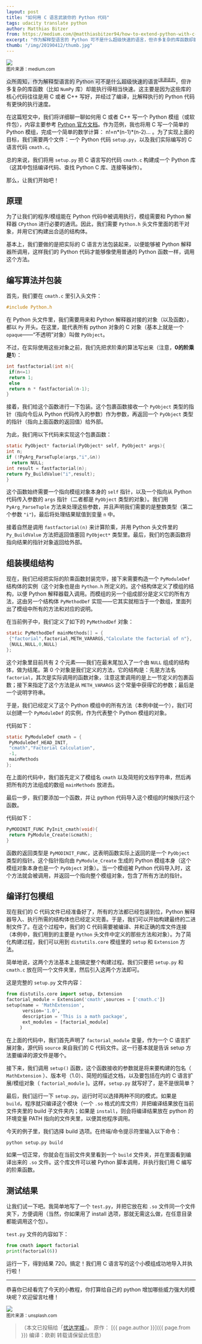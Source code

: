 ```yaml
---
layout: post
title: "如何用 C 语言武装你的 Python 代码"
tags: udacity translate python
author: Matthias Bitzer
from: https://medium.com/@matthiasbitzer94/how-to-extend-python-with-c-c-code-aa205417b2aa
excerpt: "作为解释型语言的 Python 可不是什么超级快速的语言，但许多复杂的库函数却能执行得相当快速。你有没有想过这是怎么一回事呢？"
thumb: "/img/20190412/thumb.jpg"
---
```

<img src="/img/20190412/001.jpeg" /><br><small>
图片来源：medium.com</small>

<span style="background-color:#eaecf0;color:#222222">众所周知，作为解释型语言的 Python 可不是什么超级快速的语言</span><sup><small>[[来源请求]](https://zh.wikipedia.org/zh-cn/Wikipedia:%E6%9D%A5%E6%BA%90%E8%AF%B7%E6%B1%82)</small></sup>，但许多复杂的库函数（比如 `NumPy` 库）却能执行得相当快速。这主要是因为这些库的核心代码往往是用 C 或者 C++ 写好，并经过了编译，比解释执行的 Python 代码有更快的执行速度。

在这篇短文中，我们将详细聊一聊如何用 C 或者 C++ 写一个 Python 模组（或软件包），内容主要参考 [Python 官方文档](https://docs.python.org/3/extending/extending.html#a-simple-example)。作为范例，我也将用 C 写一个简单的 Python 模组，完成一个简单的数学计算：<span class="hl"> n!=n*(n-1)*(n-2)… </span> 。为了实现上面的目标，我们需要两个文件：一个 Python 代码 `setup.py`，以及我们实际编写的 C 语言代码 `cmath.c`。

总的来说，我们将用 `setup.py` 把 C 语言写的代码 `cmath.c` 构建成一个 Python 库（这其中包括编译代码、查找 Python C 库、连接等操作）。

那么，让我们开始吧！

## 原理

为了让我们的程序/模组能在 Python 代码中被调用执行，模组需要和 Python 解释器 `CPython` 进行必要的通讯。因此，我们需要 `Python.h` 头文件里面的若干对象，并用它们构建出合适的结构体。

基本上，我们要做的是把实际的 C 语言方法包装起来，以便能够被 Python 解释器所调用，这样我们的 Python 代码才能够像使用普通的 Python 函数一样，调用这个方法。

## 编写算法并包装

首先，我们要在 `cmath.c` 里引入头文件：

```c
#include Python.h
```

在 Python 头文件里，我们需要用来和 Python 解释器对接的对象（以及函数），都以 `Py` 开头。在这里，能代表所有 python 对象的 C 对象（基本上就是一个`opaque`——“不透明”对象）叫做 `PyObject`。

不过，在实际使用这些对象之前，我们先把求阶乘的算法写出来（注意，**0的阶乘是1**）：

```c
int fastfactorial(int n){
 if(n<=1)
 return 1;
 else
 return n * fastfactorial(n-1);
}
```

接着，我们给这个函数进行一下包装。这个包裹函数接收一个 `PyObject` 类型的指针（指向今后从 Python 代码传入的参数）作为参数，再返回一个 `PyObject` 类型的指针（指向上面函数的返回值）给外部。

为此，我们用以下代码来实现这个包裹函数：

```c
static PyObject* factorial(PyObject* self, PyObject* args){
int n;
if (!PyArg_ParseTuple(args,"i",&n))
  return NULL;
int result = fastfactorial(n);
return Py_BuildValue("i",result);
}
```

这个函数始终需要一个指向模组对象本身的 `self` 指针，以及一个指向从 Python 代码传入参数的 `args` 指针（二者都是 `PyObject` 类型的对象）。我们用 `PyArg_ParseTuple` 方法来处理这些参数，并且声明我们需要的是整数类型（第二个参数 `"i"`)，最后将处理结果赋值到变量 `n` 中。

接着自然是调用 `fastfactorial(n)` 来计算阶乘，并用 Python 头文件里的 `Py_BuildValue` 方法把返回值塞回 `PyObject*` 类型里。最后，我们的包裹函数将指向结果的指针对象返回给外部。

## 组装模组结构

现在，我们已经把实际的阶乘函数封装完毕，接下来需要构造一个 `PyModuleDef` 结构体的实例（这个对象也是由 `Python.h` 所定义的。这个结构体定义了模组的结构，以便 Python 解释器载入调用。而模组的另一个组成部分是定义它的所有方法，这由另一个结构体 `PyMethodDef` 实现——它其实就相当于一个数组，里面列出了模组中所有的方法和对应的说明。

在当前例子中，我们定义了如下的 `PyMethodDef` 对象：

```c
static PyMethodDef mainMethods[] = {
 {"factorial",factorial,METH_VARARGS,"Calculate the factorial of n"},
 {NULL,NULL,0,NULL}
};
```

这个对象里目前共有 2 个元素——我们在最末尾加入了一个由 `NULL` 组成的结构体，做为结尾。第 0 个对象是我们定义的方法，它的结构是：先是方法名 `factorial`，其次是实际调用的函数对象，注意这里调用的是上一节定义的包裹函数；接下来指定了这个方法是从 `METH_VARARGS` 这个常量中获得它的参数；最后是一个说明字符串。

于是，我们已经定义了这个 Python 模组中的所有方法（本例中就一个），我们可以创建一个 `PyModuleDef` 的实例，作为代表整个 Python 模组的对象。

代码如下：

```c
static PyModuleDef cmath = {
 PyModuleDef_HEAD_INIT,
 "cmath","Factorial Calculation",
 -1,
 mainMethods
};
```

在上面的代码中，我们首先定义了模组名 `cmath` 以及简短的文档字符串，然后再把所有的方法组成的数组 `mainMethods` 放进去。

最后一步，我们要添加一个函数，并让 python 代码导入这个模组的时候执行这个函数。

代码如下：

```c
PyMODINIT_FUNC PyInit_cmath(void){
 return PyModule_Create(&cmath);
}
```

函数的返回类型是 `PyMODINIT_FUNC`，这表明函数实际上返回的是一个 `PyObject` 类型的指针。这个指针指向由 `PyModule_Create` 生成的 Python 模组本身（这个模组对象本身也是一个 `PyObject` 对象）。当一个模组被 Python 代码导入时，这个方法就会被调用，并返回一个指向整个模组对象，包含了所有方法的指针。

## 编译打包模组

现在我们的 C 代码文件已经准备好了，所有的方法都已经包装到位，Python 解释器导入、执行所需的结构体也已经定义完善。于是，我们可以开始构建最终的二进制文件了。在这个过程中，我们的 C 代码需要被编译、并和正确的库文件连接（本例中，我们用到的主要是 `Python` 头文件中定义的那些方法和对象）。为了简化构建过程，我们可以用到 `distutils.core` 模组里的 `setup` 和 `Extension` 方法。

简单地说，这两个方法基本上能搞定整个构建过程。我们只要把 `setup.py` 和 `cmath.c` 放在同一个文件夹里，然后引入这两个方法即可。

这是完整的 `setup.py` 文件内容：

```python
from distutils.core import setup, Extension
factorial_module = Extension('cmath',sources = ['cmath.c'])
setup(name = 'MathExtension',
      version='1.0',
      description = 'This is a math package',
      ext_modules = [factorial_module]
     )
```

在上面的代码中，我们首先声明了 `factorial_module` 变量，作为一个 C 语言扩展对象，源代码 `source` 来自我们的 C 代码文件。这一行基本就是告诉 setup 方法要编译的源文件是哪个。

接下来，我们调用 `setup()` 函数，这个函数接收的参数就是将来要构建的包名（ `MathExtension` ）、版本号（1.0）、简短的描述文档，以及要包括在内的 C 语言扩展/模组对象（ `factorial_module` )。这样，`setup.py` 就写好了，是不是很简单？

最后，我们运行一下 `setup.py`。运行时可以选择两种不同的模式。如果是 `build`，程序就只编译这个模块（一个 `.so` 格式的库文件）并把编译结果放在当前文件夹里的 build 子文件夹内；如果是 `install`，则会将编译结果放在 python 的环境变量 PATH 指向的文件夹里，以便其他程序调用。

今天的例子里，我们选择 build 选项。在终端/命令提示符里输入以下命令：

```BASH
python setup.py build
```

如果一切正常，你就会在当前文件夹里看到一个 `build` 文件夹，并在里面看到编译出来的 `.so` 文件。这个库文件可以被 Python 脚本调用，并执行我们用 C 编写的阶乘函数。

## 测试结果

让我们试一下吧。我简单地写了一个 `test.py`，并把它放在和 `.so` 文件同一个文件夹下，方便调用（当然，你如果用了 install 选项，那就无需这么做，在任意目录都能调用这个包）。

`test.py` 文件的内容如下：

```python
from cmath import factorial
print(factorial(6))
```

运行一下，得到结果 720。搞定！我们用 C 语言写的这个小模组成功地导入并执行啦！

<hr>

恭喜你已经看完了今天的小教程，你打算给自己的 python 增加哪些威力强大的模块呢？欢迎留言吐槽！

<img src="/img/20190412/002.jpg" /><br><small>
图片来源：unsplash.com</small>

>（本文已投稿给「[优达学城](https://cn.udacity.com)」。 原作： [{{ page.author }}]({{ page.from }}) 编译：欧剃 转载请保留此信息）
